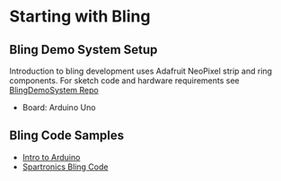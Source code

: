 # Starting with Bling

## Bling Demo System Setup
Introduction to bling development uses Adafruit NeoPixel strip and ring components. For sketch code and hardware requirements see [BlingDemoSystem Repo](https://github.com/riyadth/BlingDemoSystem)

* Board: Arduino Uno

## Bling Code Samples
- [Intro to Arduino](https://github.com/riyadth/IntroToArduino)
- [Spartronics Bling Code](https://github.com/Spartronics4915/Bling)
